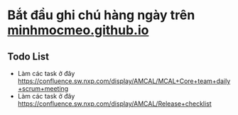 # Bắt đầu ghi chú hàng ngày trên [minhmocmeo.github.io](https://minhmocmeo.github.io)
## Todo List
* Làm các task ở đây https://confluence.sw.nxp.com/display/AMCAL/MCAL+Core+team+daily+scrum+meeting
* Làm các task ở đây https://confluence.sw.nxp.com/display/AMCAL/Release+checklist

